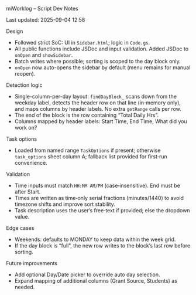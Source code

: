 miWorklog – Script Dev Notes

Last updated: 2025-09-04 12:58

Design
- Followed strict SoC: UI in `Sidebar.html`; logic in `Code.gs`.
- All public functions include JSDoc and input validation. Added JSDoc to `onOpen` and `showSidebar`.
- Batch writes where possible; sorting is scoped to the day block only.
- `onOpen` now auto-opens the sidebar by default (menu remains for manual reopen).

Detection logic
- Single-column-per-day layout: `findDayBlock_` scans down from the weekday label, detects the header row on that line (in‑memory only), and maps columns by header labels. No extra `getRange` calls per row.
- The end of the block is the row containing “Total Daily Hrs”.
- Columns mapped by header labels: Start Time, End Time, What did you work on?

Task options
- Loaded from named range `TaskOptions` if present; otherwise `task_options` sheet column A; fallback list provided for first‑run convenience.

Validation
- Time inputs must match `HH:MM AM/PM` (case‑insensitive). End must be after Start.
- Times are written as time‑only serial fractions (minutes/1440) to avoid timezone shifts and improve sort stability.
- Task description uses the user’s free‑text if provided; else the dropdown value.

Edge cases
- Weekends: defaults to MONDAY to keep data within the week grid.
- If the day block is “full”, the new row writes to the block’s last row before sorting.

Future improvements
- Add optional Day/Date picker to override auto day selection.
- Expand mapping of additional columns (Grant Source, Students) as needed.

